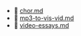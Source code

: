 * 📄 [chor.md](chor.md)
* 📄 [mp3-to-vis-vid.md](mp3-to-vis-vid.md)
* 📄 [video-essays.md](video-essays.md)
